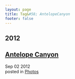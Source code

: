 ```yaml
---
layout: page
title: Tag&#58; AntelopeCanyon
footer: false
---
```


<div id="blog-archives" class="category">
<h2>2012</h2>

<article>
<h1><a href="/2012/09/02/antelope-canyon/index.html">Antelope Canyon</a></h1>
<time datetime="2012-09-02T00:00:00-06:00" pubdate><span class='month'>Sep</span> <span class='day'>02</span> <span class='year'>2012</span></time>
<footer>
<span class="categories">posted in 
<a href='/categories/photos/'>Photos</a></span>
</footer>
</article>
</div>
